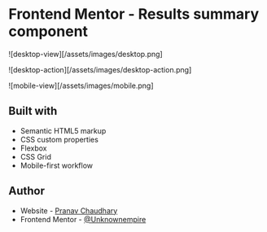 # Frontend Mentor - Results summary component

![desktop-view][/assets/images/desktop.png]

![desktop-action][/assets/images/desktop-action.png]

![mobile-view][/assets/images/mobile.png]

## Built with
- Semantic HTML5 markup
- CSS custom properties
- Flexbox
- CSS Grid
- Mobile-first workflow

## Author

- Website - [Pranav Chaudhary](https://www.your-site.com)
- Frontend Mentor - [@Unknownempire](https://www.frontendmentor.io/profile/Unknownempire)


